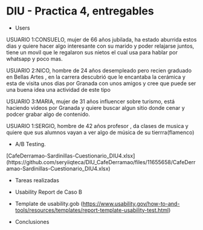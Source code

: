 # DIU - Practica 4, entregables


* Users 

<p>USUARIO 1:CONSUELO, mujer de 66 años jubilada, ha estado aburrida estos dias y quiere hacer algo interesante con su marido y poder relajarse juntos, tiene un movil que le regalaron sus nietos el cual usa para hablar por whatsapp y poco mas.</p>
<p>USUARIO 2:NICO, hombre de 24 años desempleado pero recien graduado en Bellas Artes , en la carrera descubrió que le encantaba la cerámica y esta de visita unos dias por Granada con unos amigos y cree que puede ser una buena idea una actividad de este tipo</p>
<p>USUARIO 3:MARIA, mujer de 31 años influencer sobre turismo, está haciendo videos por Granada y quiere buscar algun sitio donde cenar y podcer grabar algo de contenido.</p>
<p>USUARIO 1:SERGIO, hombre de 42 años profesor , da clases de musica y quiere que sus alumnos vayan a ver algo de música de su tierrra(flamenco)</p>

* A/B Testing. 
</p>[CafeDerramao-Sardinillas-Cuestionario_DIU4.xlsx](https://github.com/seryiiqteca/DIU_CafeDerramao/files/11655658/CafeDerramao-Sardinillas-Cuestionario_DIU4.xlsx)</p>


* Tareas realizadas 


* Usability Report de Caso B
* Template de usability.gob (https://www.usability.gov/how-to-and-tools/resources/templates/report-template-usability-test.html) 

* Conclusiones
